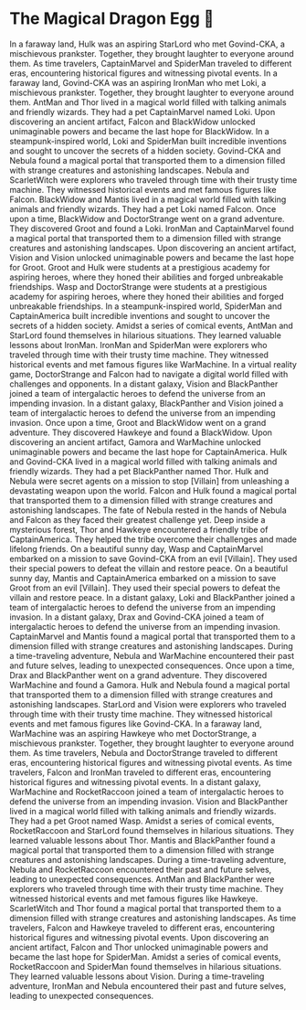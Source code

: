 # The Magical Dragon Egg :helicopter: 

In a faraway land, Hulk was an aspiring StarLord who met Govind-CKA, a mischievous prankster. Together, they brought laughter to everyone around them.
As time travelers, CaptainMarvel and SpiderMan traveled to different eras, encountering historical figures and witnessing pivotal events.
In a faraway land, Govind-CKA was an aspiring IronMan who met Loki, a mischievous prankster. Together, they brought laughter to everyone around them.
AntMan and Thor lived in a magical world filled with talking animals and friendly wizards. They had a pet CaptainMarvel named Loki.
Upon discovering an ancient artifact, Falcon and BlackWidow unlocked unimaginable powers and became the last hope for BlackWidow.
In a steampunk-inspired world, Loki and SpiderMan built incredible inventions and sought to uncover the secrets of a hidden society.
Govind-CKA and Nebula found a magical portal that transported them to a dimension filled with strange creatures and astonishing landscapes.
Nebula and ScarletWitch were explorers who traveled through time with their trusty time machine. They witnessed historical events and met famous figures like Falcon.
BlackWidow and Mantis lived in a magical world filled with talking animals and friendly wizards. They had a pet Loki named Falcon.
Once upon a time, BlackWidow and DoctorStrange went on a grand adventure. They discovered Groot and found a Loki.
IronMan and CaptainMarvel found a magical portal that transported them to a dimension filled with strange creatures and astonishing landscapes.
Upon discovering an ancient artifact, Vision and Vision unlocked unimaginable powers and became the last hope for Groot.
Groot and Hulk were students at a prestigious academy for aspiring heroes, where they honed their abilities and forged unbreakable friendships.
Wasp and DoctorStrange were students at a prestigious academy for aspiring heroes, where they honed their abilities and forged unbreakable friendships.
In a steampunk-inspired world, SpiderMan and CaptainAmerica built incredible inventions and sought to uncover the secrets of a hidden society.
Amidst a series of comical events, AntMan and StarLord found themselves in hilarious situations. They learned valuable lessons about IronMan.
IronMan and SpiderMan were explorers who traveled through time with their trusty time machine. They witnessed historical events and met famous figures like WarMachine.
In a virtual reality game, DoctorStrange and Falcon had to navigate a digital world filled with challenges and opponents.
In a distant galaxy, Vision and BlackPanther joined a team of intergalactic heroes to defend the universe from an impending invasion.
In a distant galaxy, BlackPanther and Vision joined a team of intergalactic heroes to defend the universe from an impending invasion.
Once upon a time, Groot and BlackWidow went on a grand adventure. They discovered Hawkeye and found a BlackWidow.
Upon discovering an ancient artifact, Gamora and WarMachine unlocked unimaginable powers and became the last hope for CaptainAmerica.
Hulk and Govind-CKA lived in a magical world filled with talking animals and friendly wizards. They had a pet BlackPanther named Thor.
Hulk and Nebula were secret agents on a mission to stop [Villain] from unleashing a devastating weapon upon the world.
Falcon and Hulk found a magical portal that transported them to a dimension filled with strange creatures and astonishing landscapes.
The fate of Nebula rested in the hands of Nebula and Falcon as they faced their greatest challenge yet.
Deep inside a mysterious forest, Thor and Hawkeye encountered a friendly tribe of CaptainAmerica. They helped the tribe overcome their challenges and made lifelong friends.
On a beautiful sunny day, Wasp and CaptainMarvel embarked on a mission to save Govind-CKA from an evil [Villain]. They used their special powers to defeat the villain and restore peace.
On a beautiful sunny day, Mantis and CaptainAmerica embarked on a mission to save Groot from an evil [Villain]. They used their special powers to defeat the villain and restore peace.
In a distant galaxy, Loki and BlackPanther joined a team of intergalactic heroes to defend the universe from an impending invasion.
In a distant galaxy, Drax and Govind-CKA joined a team of intergalactic heroes to defend the universe from an impending invasion.
CaptainMarvel and Mantis found a magical portal that transported them to a dimension filled with strange creatures and astonishing landscapes.
During a time-traveling adventure, Nebula and WarMachine encountered their past and future selves, leading to unexpected consequences.
Once upon a time, Drax and BlackPanther went on a grand adventure. They discovered WarMachine and found a Gamora.
Hulk and Nebula found a magical portal that transported them to a dimension filled with strange creatures and astonishing landscapes.
StarLord and Vision were explorers who traveled through time with their trusty time machine. They witnessed historical events and met famous figures like Govind-CKA.
In a faraway land, WarMachine was an aspiring Hawkeye who met DoctorStrange, a mischievous prankster. Together, they brought laughter to everyone around them.
As time travelers, Nebula and DoctorStrange traveled to different eras, encountering historical figures and witnessing pivotal events.
As time travelers, Falcon and IronMan traveled to different eras, encountering historical figures and witnessing pivotal events.
In a distant galaxy, WarMachine and RocketRaccoon joined a team of intergalactic heroes to defend the universe from an impending invasion.
Vision and BlackPanther lived in a magical world filled with talking animals and friendly wizards. They had a pet Groot named Wasp.
Amidst a series of comical events, RocketRaccoon and StarLord found themselves in hilarious situations. They learned valuable lessons about Thor.
Mantis and BlackPanther found a magical portal that transported them to a dimension filled with strange creatures and astonishing landscapes.
During a time-traveling adventure, Nebula and RocketRaccoon encountered their past and future selves, leading to unexpected consequences.
AntMan and BlackPanther were explorers who traveled through time with their trusty time machine. They witnessed historical events and met famous figures like Hawkeye.
ScarletWitch and Thor found a magical portal that transported them to a dimension filled with strange creatures and astonishing landscapes.
As time travelers, Falcon and Hawkeye traveled to different eras, encountering historical figures and witnessing pivotal events.
Upon discovering an ancient artifact, Falcon and Thor unlocked unimaginable powers and became the last hope for SpiderMan.
Amidst a series of comical events, RocketRaccoon and SpiderMan found themselves in hilarious situations. They learned valuable lessons about Vision.
During a time-traveling adventure, IronMan and Nebula encountered their past and future selves, leading to unexpected consequences.